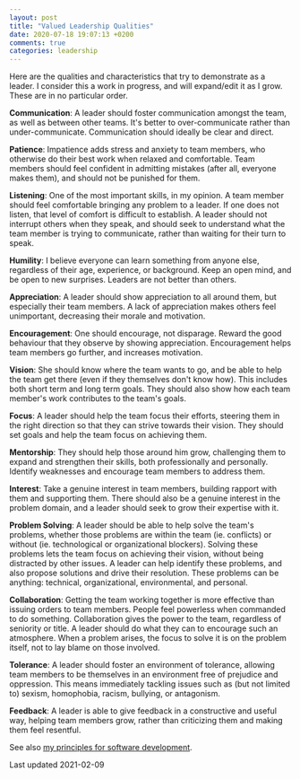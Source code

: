 ```yaml
---
layout: post
title: "Valued Leadership Qualities"
date: 2020-07-18 19:07:13 +0200
comments: true
categories: leadership
---
```


Here are the qualities and characteristics that try to demonstrate as a leader. I consider this a work in progress, and will expand/edit it as I grow. These are in no particular order.

**Communication**: A leader should foster communication amongst the team, as well as between other teams. It's better to over-communicate rather than under-communicate. Communication should ideally be clear and direct.

**Patience**: Impatience adds stress and anxiety to team members, who otherwise do their best work when relaxed and comfortable. Team members should feel confident in admitting mistakes (after all, everyone makes them), and should not be punished for them.

**Listening**: One of the most important skills, in my opinion. A team member should feel comfortable bringing any problem to a leader. If one does not listen, that level of comfort is difficult to establish. A leader should not interrupt others when they speak, and should seek to understand what the team member is trying to communicate, rather than waiting for their turn to speak.

**Humility**: I believe everyone can learn something from anyone else, regardless of their age, experience, or background. Keep an open mind, and be open to new surprises. Leaders are not better than others.

**Appreciation**: A leader should show appreciation to all around them, but especially their team members. A lack of appreciation makes others feel unimportant, decreasing their morale and motivation.

**Encouragement**: One should encourage, not disparage. Reward the good behaviour that they observe by showing appreciation. Encouragement helps team members go further, and increases motivation.

**Vision**: She should know where the team wants to go, and be able to help the team get there (even if they themselves don't know how). This includes both short term and long term goals. They should also show how each team member's work contributes to the team's goals.

**Focus**: A leader should help the team focus their efforts, steering them in the right direction so that they can strive towards their vision. They should set goals and help the team focus on achieving them.

**Mentorship**: They should help those around him grow, challenging them to expand and strengthen their skills, both professionally and personally. Identify weaknesses and encourage team members to address them.

**Interest**: Take a genuine interest in team members, building rapport with them and supporting them. There should also be a genuine interest in the problem domain, and a leader should seek to grow their expertise with it.

**Problem Solving**: A leader should be able to help solve the team's problems, whether those problems are within the team (ie. conflicts) or without (ie. technological or organizational blockers). Solving these problems lets the team focus on achieving their vision, without being distracted by other issues. A leader can help identify these problems, and also propose solutions and drive their resolution. These problems can be anything: technical, organizational, environmental, and personal.

**Collaboration**: Getting the team working together is more effective than issuing orders to team members. People feel powerless when commanded to do something. Collaboration gives the power to the team, regardless of seniority or title. A leader should do what they can to encourage such an atmosphere. When a problem arises, the focus to solve it is on the problem itself, not to lay blame on those involved.

**Tolerance**: A leader should foster an environment of tolerance, allowing team members to be themselves in an environment free of prejudice and oppression. This means immediately tackling issues such as (but not limited to) sexism, homophobia, racism, bullying, or antagonism.

**Feedback**: A leader is able to give feedback in a constructive and useful way, helping team members grow, rather than criticizing them and making them feel resentful.

See also [my principles for software development](/blog/2017/11/26/my-principles-for-software-development/).

Last updated 2021-02-09
